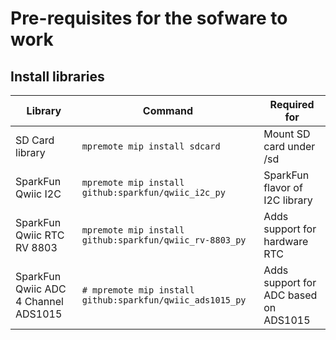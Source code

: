 # Pre-requisites for the sofware to work

## Install libraries

| Library | Command | Required for |
|---|---|---|
| SD Card library | `mpremote mip install sdcard` | Mount SD card under /sd |
| SparkFun Qwiic I2C | `mpremote mip install github:sparkfun/qwiic_i2c_py` | SparkFun flavor of I2C library |
| SparkFun Qwiic RTC RV 8803 | `mpremote mip install github:sparkfun/qwiic_rv-8803_py` | Adds support for hardware RTC |
| SparkFun Qwiic ADC 4 Channel ADS1015 | `# mpremote mip install github:sparkfun/qwiic_ads1015_py` | Adds support for ADC based on ADS1015 |
